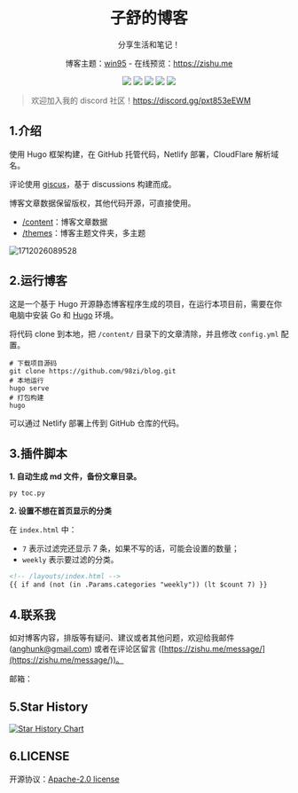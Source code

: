 <h1 align="center"> 子舒的博客 </h1>
<p align="center">分享生活和笔记！</p>
<p align="center">博客主题：<a href="./themes/">win95</a> - 在线预览：<a href="https://zishu.me" target="_blank">https://zishu.me</a> </p>

<p align="center">
<img src="https://img.shields.io/github/last-commit/98zi/blog">
<img src="https://img.shields.io/github/commit-activity/t/98zi/blog">
<img src="https://img.shields.io/github/forks/98zi/blog?style=flat">
<img src="https://img.shields.io/github/stars/98zi/blog?style=flat">
<img src="https://img.shields.io/github/license/98zi/blog">
</p>

> 欢迎加入我的 discord 社区！https://discord.gg/pxt853eEWM


## 1.介绍

使用 Hugo 框架构建，在 GitHub 托管代码，Netlify 部署，CloudFlare 解析域名。

评论使用 [giscus](https://giscus.app/)，基于 discussions 构建而成。

博客文章数据保留版权，其他代码开源，可直接使用。

* [/content](./content/)：博客文章数据
* [/themes](./themes/)：博客主题文件夹，多主题

![1712026089528](https://imgurl.zishu.me/2024/04/1712026089528.webp)


## 2.运行博客

这是一个基于 Hugo 开源静态博客程序生成的项目，在运行本项目前，需要在你电脑中安装 Go 和 [Hugo](https://gohugo.io/documentation/) 环境。

将代码 clone 到本地，把 `/content/` 目录下的文章清除，并且修改 `config.yml` 配置。

```shell
# 下载项目源码
git clone https://github.com/98zi/blog.git
# 本地运行
hugo serve
# 打包构建
hugo
```

可以通过 Netlify 部署上传到 GitHub 仓库的代码。


## 3.插件脚本

**1. 自动生成 md 文件，备份文章目录。**

```shell
py toc.py
```

**2. 设置不想在首页显示的分类**

在 `index.html` 中：
- `7` 表示过滤完还显示 7 条，如果不写的话，可能会设置的数量；
- `weekly` 表示要过滤的分类。

```html
<!-- /layouts/index.html -->
{{ if and (not (in .Params.categories "weekly")) (lt $count 7) }}
```


## 4.联系我

如对博客内容，排版等有疑问、建议或者其他问题，欢迎给我邮件 (anghunk@gmail.com) 或者在评论区留言 ([https://zishu.me/message/](https://zishu.me/message/))。

邮箱：


## 5.Star History

[![Star History Chart](https://api.star-history.com/svg?repos=98zi/blog&type=Date)](https://star-history.com/#98zi/blog&Date)


## 6.LICENSE

开源协议：[Apache-2.0 license](./LICENSE)
